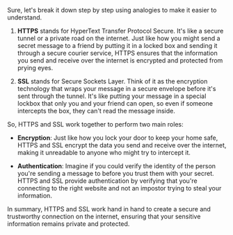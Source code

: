 Sure, let's break it down step by step using analogies to make it easier to understand.

1. **HTTPS** stands for HyperText Transfer Protocol Secure. It's like a secure tunnel or a private road on the internet. Just like how you might send a secret message to a friend by putting it in a locked box and sending it through a secure courier service, HTTPS ensures that the information you send and receive over the internet is encrypted and protected from prying eyes.

2. **SSL** stands for Secure Sockets Layer. Think of it as the encryption technology that wraps your message in a secure envelope before it's sent through the tunnel. It's like putting your message in a special lockbox that only you and your friend can open, so even if someone intercepts the box, they can't read the message inside.

So, HTTPS and SSL work together to perform two main roles:

- **Encryption**: Just like how you lock your door to keep your home safe, HTTPS and SSL encrypt the data you send and receive over the internet, making it unreadable to anyone who might try to intercept it.

- **Authentication**: Imagine if you could verify the identity of the person you're sending a message to before you trust them with your secret. HTTPS and SSL provide authentication by verifying that you're connecting to the right website and not an impostor trying to steal your information.

In summary, HTTPS and SSL work hand in hand to create a secure and trustworthy connection on the internet, ensuring that your sensitive information remains private and protected.